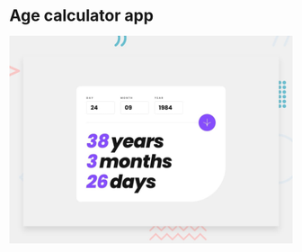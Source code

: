 #  Age calculator app

![Design preview for the Age calculator app coding challenge](./design/desktop-preview.jpg)
